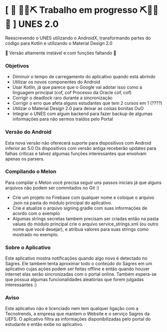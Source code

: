 # \[ 🚧 🔧👷⛏ Trabalho em progresso ⛏👷🔧️ 🚧 \] UNES 2.0 
Reescrevendo o UNES utilizando o AndroidX, transformando partes do código para Kotlin e utilizando o Material Design 2.0

🛑 Versão altamente instável e com funções faltando 🛑

### Objetivos
* Diminuir o tempo de carregamento do aplicativo quando está abrindo
* Utilizar os novos componentes do Android
* Usar Kotlin, já que parece que o Google vai adotar isso como a linguagem principal (cof, cof Processo da Oracle cof, cof)
* Corrigir o deadlock raro durante a sincronização
* Corrigir o erro que afeta alguns estudantes que tem 2 cursos em 1 (????)
* Utilizar o Material Design 2.0 para deixar as coisas bonitas OuO
* Integrar o UNES com algum backend para fazer backup de algumas informações para não sermos traídos pelo Portal

### Versão do Android
Esta nova versão não oferecerá suporte para dispositivos com Android inferior ao 5.0
Os dispositivos com versão antiga receberão updates para falhas críticas e talvez algumas funções interessantes que envolvam apenas os parsers.

### Compilando o Melon
Para compilar o Melon você precisa seguir uns passos iniciais já que alguns arquivos não podem ser commitados no Git :)

* Crie um projeto no Firebase com qualquer nome e coloque o arquivo .json na pasta do módulo principal do aplicativo.
* Crie e atualize o arquivo signing.gradle com suas informações de acordo com o exemplo
* Algumas strings secretas tambem precisam ser criadas então na pasta values do módulo principal crie o arquivo service_strings.xml (ou outro nome que você desejar), e atribua valores para suas strings como mostrado no exemplo.

### Sobre o Aplicativo
Este aplicativo mostra notificações quando algo novo é detectado no Sagres.
Ele tambem tenta aproximar todo o conteúdo do Sagres em um aplicativo cujas ações podem ser feitas offline e então quando houver internet elas serão sincronizadas com o portal online. Também espera-se que possua algumas funcionalidades aleatórias que forem julgadas interessantes :)

### Aviso
Este aplicativo não é licenciado nem tem qualquer ligação com a Tecnotrends, a empresa que mantem o Website e o serviço Sagres da UEFS. O aplicativo filtra as informações disponibilizadas pelo portal do estudante e então exibe no aplicativo.
